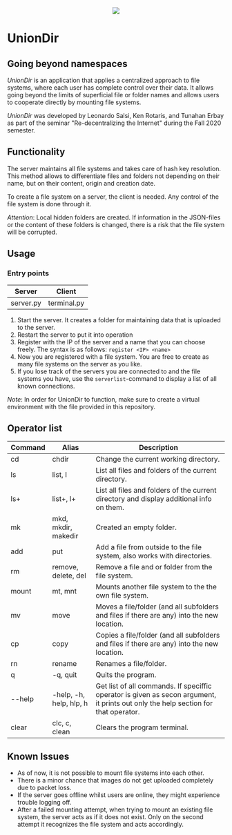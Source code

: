 <div style="text-align:center"><img src="https://user-images.githubusercontent.com/55445584/108355250-daad2b80-71ea-11eb-92fc-5a43e6669f79.png" /></div>

# UnionDir

## Going beyond namespaces

*UnionDir* is an application that applies a centralized approach to file systems, where each user has complete control over their data. It allows going beyond the limits of superficial file or folder names and allows users to cooperate directly by mounting file systems.

*UnionDir* was developed by Leonardo Salsi, Ken Rotaris, and Tunahan Erbay as part of the seminar "Re-decentralizing the Internet" during the Fall 2020 semester. 

## Functionality

The server maintains all file systems and takes care of hash key resolution. This method allows to differentiate files and folders not depending on their name, but on their content, origin and creation date. 

To create a file system on a server, the client is needed. Any control of the file system is done through it. 

_Attention_: Local hidden folders are created. If information in the JSON-files or the content of these folders is changed, there is a risk that the file system will be corrupted.

## Usage

### Entry points

| Server  | Client  |
|---|---|
|server.py|terminal.py|

1. Start the server. It creates a folder for maintaining data that is uploaded to the server.
2. Restart the server to put it into operation
3. Register with the IP of the server and a name that you can choose freely. The syntax is as follows:
`register <IP> <name>`
4. Now you are registered with a file system. You are free to create as many file systems on the server as you like.
5. If you lose track of the servers you are connected to and the file systems you have, use the ``serverlist``-command to display a list of all known connections.

_Note_: In order for UnionDir to function, make sure to create a virtual environment with the file provided in this repository.

## Operator list

| Command  | Alias  | Description  |
|---|---|---|
| cd  | chdir  | Change the current working directory.  |
| ls | list, l| List all files and folders of the current directory. |
| ls+ | list+, l+| List all files and folders of the current directory and display additional info on them. |
|mk|mkd, mkdir, makedir|Created an empty folder.|
| add |put| Add a file from outside to the file system, also works with directories.|
| rm | remove, delete, del | Remove a file and or folder from the file system.
| mount | mt, mnt |Mounts another file system to the the own file system. |
|mv|move|Moves a file/folder (and all subfolders and files if there are any) into the new location.|
|cp|copy|Copies a file/folder (and all subfolders and files if there are any) into the new location.|
|rn|rename|Renames a file/folder.|
|q|-q, quit|Quits the program.|
|--help|-help, -h, help, hlp, h|Get list of all commands. If speciffic operator is given as secon argument, it prints out only the help section for that operator.|
|clear|clc, c, clean|Clears the program terminal.|



## Known Issues
* As of now, it is not possible to mount file systems into each other.
* There is a minor chance that images do not get uploaded completely due to packet loss.
* If the server goes offline whilst users are online, they might experience trouble logging off.
* After a failed mounting attempt, when trying to mount an existing file system, the server acts as if it does not exist. Only on the second attempt it recognizes the file system and acts accordingly.

